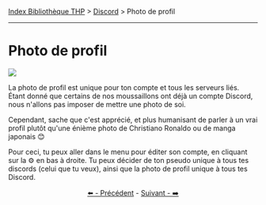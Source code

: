 [Index Bibliothèque THP](https://github.com/TheHackingProject/bibliotheque-THP/wiki) > [Discord](https://github.com/TheHackingProject/bibliotheque-THP/blob/master/sommaires/tuto_discord.md) > Photo de profil

___

# Photo de profil

![](https://i.imgur.com/hDy7Hoj.png)

La photo de profil est unique pour ton compte et tous les serveurs liés. Étant donné que certains de nos moussaillons ont déjà un compte Discord, nous n'allons pas imposer de mettre une photo de soi.

Cependant, sache que c'est apprécié, et plus humanisant de parler à un vrai profil plutôt qu'une énième photo de Christiano Ronaldo ou de manga japonais 😊

Pour ceci, tu peux aller dans le menu pour éditer son compte, en cliquant sur la ⚙️ en bas à droite. Tu peux décider de ton pseudo unique à tous tes discords (celui que tu veux), ainsi que la photo de profil unique à tous tes Discord.


<div align="center">

[⬅️ - Précédent](https://github.com/TheHackingProject/bibliotheque-THP/blob/master/tuto_discord/informations_de_profil.md) - [Suivant - ➡️](https://github.com/TheHackingProject/bibliotheque-THP/blob/master/tuto_discord/parametres.md)

</div>